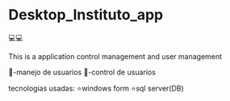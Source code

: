 # Desktop_Instituto_app
💻💻

This is a application control management and user management

👥-manejo  de usuarios 
👥-control de usuarios

tecnologias usadas:
⭐windows form
⭐sql server(DB)



